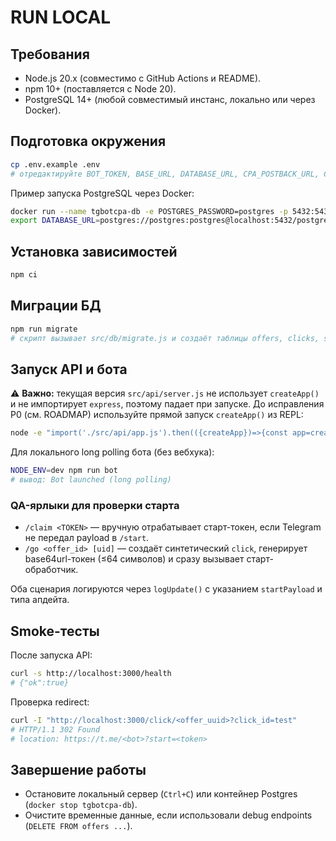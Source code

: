 # RUN LOCAL

## Требования
- Node.js 20.x (совместимо с GitHub Actions и README).
- npm 10+ (поставляется с Node 20).
- PostgreSQL 14+ (любой совместимый инстанс, локально или через Docker).

## Подготовка окружения
```bash
cp .env.example .env
# отредактируйте BOT_TOKEN, BASE_URL, DATABASE_URL, CPA_POSTBACK_URL, CPA_PB_SECRET
```

Пример запуска PostgreSQL через Docker:
```bash
docker run --name tgbotcpa-db -e POSTGRES_PASSWORD=postgres -p 5432:5432 -d postgres:15
export DATABASE_URL=postgres://postgres:postgres@localhost:5432/postgres
```

## Установка зависимостей
```bash
npm ci
```

## Миграции БД
```bash
npm run migrate
# скрипт вызывает src/db/migrate.js и создаёт таблицы offers, clicks, start_tokens, attribution, events, postbacks, offer_audit_log
```

## Запуск API и бота
⚠️ **Важно:** текущая версия `src/api/server.js` не использует `createApp()` и не импортирует `express`, поэтому падает при запуске. До исправления P0 (см. ROADMAP) используйте прямой запуск `createApp()` из REPL:
```bash
node -e "import('./src/api/app.js').then(({createApp})=>{const app=createApp();app.listen(3000,()=>console.log('API on 3000 (manual)'));})"
```

Для локального long polling бота (без вебхука):
```bash
NODE_ENV=dev npm run bot
# вывод: Bot launched (long polling)
```

### QA-ярлыки для проверки старта
- `/claim <TOKEN>` — вручную отрабатывает старт-токен, если Telegram не передал payload в `/start`.
- `/go <offer_id> [uid]` — создаёт синтетический `click`, генерирует base64url-токен (≤64 символов) и сразу вызывает старт-обработчик.

Оба сценария логируются через `logUpdate()` с указанием `startPayload` и типа апдейта.

## Smoke-тесты
После запуска API:
```bash
curl -s http://localhost:3000/health
# {"ok":true}
```

Проверка redirect:
```bash
curl -I "http://localhost:3000/click/<offer_uuid>?click_id=test"
# HTTP/1.1 302 Found
# location: https://t.me/<bot>?start=<token>
```

## Завершение работы
- Остановите локальный сервер (`Ctrl+C`) или контейнер Postgres (`docker stop tgbotcpa-db`).
- Очистите временные данные, если использовали debug endpoints (`DELETE FROM offers ...`).
